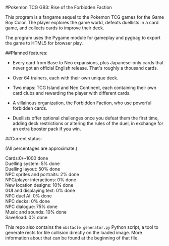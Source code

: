 #Pokemon TCG GB3: Rise of the Forbidden Faction

This program is a fangame sequel to the Pokemon TCG games for the Game Boy Color. The player explores the game world, defeats duellists in a card game, and collects cards to improve their deck.

The program uses the Pygame module for gameplay and pygbag to export the game to HTML5 for browser play.

##Planned features:

* Every card from Base to Neo expansions, plus Japanese-only cards that never got an official English release. That's roughly a thousand cards.

* Over 64 trainers, each with their own unique deck.

* Two maps: TCG Island and Neo Continent, each containing their own card clubs and rewarding the player with different cards.

* A villainous organization, the Forbidden Faction, who use powerful forbidden cards.

* Duellists offer optional challenges once you defeat them the first time, adding deck restrictions or altering the rules of the duel, in exchange for an extra booster pack if you win.

##Current status:

(All percentages are approximate.)

Cards:0/~1000 done  
Duelling system: 5% done  
Duelling layout: 50% done  
NPC sprites and portraits: 2% done  
NPC/player interactions: 0% done  
New location designs: 10% done  
GUI and displaying text: 0% done  
NPC duel AI: 0% done  
NPC decks: 0% done  
NPC dialogue: 75% done  
Music and sounds: 10% done  
Save/load: 0% done  

This repo also contains the `obstacle generator.py` Python script, a tool to generate rects for tile collision directly on the loaded image. More information about that can be found at the beginning of that file.